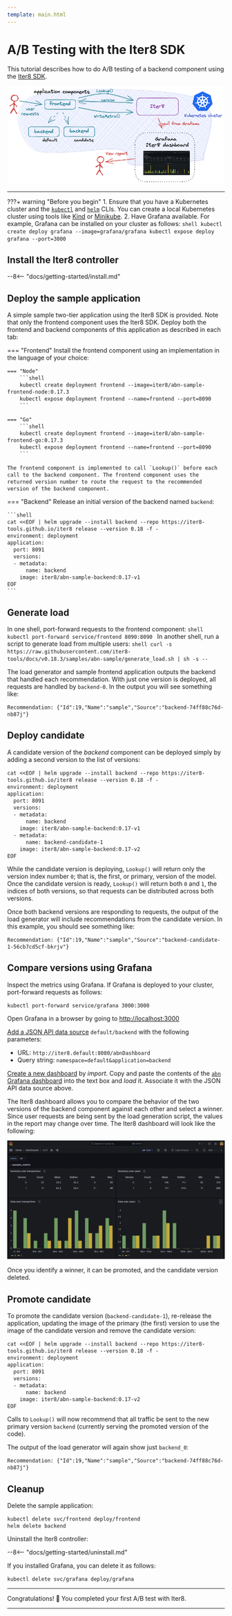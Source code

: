 ```yaml
---
template: main.html
---
```


# A/B Testing with the Iter8 SDK

This tutorial describes how to do A/B testing of a backend component using the [Iter8 SDK](../user-guide/topics/ab_testing.md). 

![A/B/n testing](../tutorials/images/abn.png)

***

???+ warning "Before you begin"
    1. Ensure that you have a Kubernetes cluster and the [`kubectl`](https://kubernetes.io/docs/reference/kubectl/) and [`helm`](https://helm.sh/) CLIs. You can create a local Kubernetes cluster using tools like [Kind](https://kind.sigs.k8s.io/) or [Minikube](https://minikube.sigs.k8s.io/docs/).
    2. Have Grafana available. For example, Grafana can be installed on your cluster as follows:
    ```shell
    kubectl create deploy grafana --image=grafana/grafana
    kubectl expose deploy grafana --port=3000
    ```
 
## Install the Iter8 controller

--8<-- "docs/getting-started/install.md"

## Deploy the sample application

A simple sample two-tier application using the Iter8 SDK is provided. Note that only the frontend component uses the Iter8 SDK. Deploy both the frontend and backend components of this application as described in each tab:

=== "Frontend"
    Install the frontend component using an implementation in the language of your choice:

    === "Node"
        ```shell
        kubectl create deployment frontend --image=iter8/abn-sample-frontend-node:0.17.3
        kubectl expose deployment frontend --name=frontend --port=8090
        ```

    === "Go"
        ```shell
        kubectl create deployment frontend --image=iter8/abn-sample-frontend-go:0.17.3
        kubectl expose deployment frontend --name=frontend --port=8090
        ```
    
    The frontend component is implemented to call `Lookup()` before each call to the backend component. The frontend component uses the returned version number to route the request to the recommended version of the backend component.

=== "Backend"
    Release an initial version of the backend named `backend`:

    ```shell
    cat <<EOF | helm upgrade --install backend --repo https://iter8-tools.github.io/iter8 release --version 0.18 -f -
    environment: deployment
    application: 
      port: 8091
      versions:
      - metadata:
          name: backend
        image: iter8/abn-sample-backend:0.17-v1
    EOF
    ```

## Generate load

In one shell, port-forward requests to the frontend component:
    ```shell
    kubectl port-forward service/frontend 8090:8090
    ```
In another shell, run a script to generate load from multiple users:
    ```shell
    curl -s https://raw.githubusercontent.com/iter8-tools/docs/v0.18.3/samples/abn-sample/generate_load.sh | sh -s --
    ```

The load generator and sample frontend application outputs the backend that handled each recommendation. With just one version is deployed, all requests are handled by `backend-0`. In the output you will see something like:

```
Recommendation: {"Id":19,"Name":"sample","Source":"backend-74ff88c76d-nb87j"}
```

## Deploy candidate

A candidate version of the *backend* component can be deployed simply by adding a second version to the list of versions:

```shell
cat <<EOF | helm upgrade --install backend --repo https://iter8-tools.github.io/iter8 release --version 0.18 -f -
environment: deployment
application: 
  port: 8091
  versions:
  - metadata:
      name: backend
    image: iter8/abn-sample-backend:0.17-v1
  - metadata:
      name: backend-candidate-1
    image: iter8/abn-sample-backend:0.17-v2
EOF
```

While the candidate version is deploying, `Lookup()` will return only the version index number `0`; that is, the first, or primary, version of the model.
Once the candidate version is ready, `Lookup()` will return both `0` and `1`, the indices of both versions, so that requests can be distributed across both versions.

Once both backend versions are responding to requests, the output of the load generator will include recommendations from the candidate version. In this example, you should see something like:

```
Recommendation: {"Id":19,"Name":"sample","Source":"backend-candidate-1-56cb7cd5cf-bkrjv"}
```

## Compare versions using Grafana

Inspect the metrics using Grafana. If Grafana is deployed to your cluster, port-forward requests as follows:

```shell
kubectl port-forward service/grafana 3000:3000
```

Open Grafana in a browser by going to [http://localhost:3000](http://localhost:3000)

[Add a JSON API data source](http://localhost:3000/connections/datasources/marcusolsson-json-datasource) `default/backend` with the following parameters:

* URL: `http://iter8.default:8080/abnDashboard`
* Query string: `namespace=default&application=backend`

[Create a new dashboard](http://localhost:3000/dashboards) by *import*. Copy and paste the contents of the [`abn` Grafana dashboard](https://raw.githubusercontent.com/iter8-tools/iter8/v0.18.3/grafana/abn.json) into the text box and *load* it. Associate it with the JSON API data source above.

The Iter8 dashboard allows you to compare the behavior of the two versions of the backend component against each other and select a winner. Since user requests are being sent by the load generation script, the values in the report may change over time. The Iter8 dashboard will look like the following:

![A/B dashboard](../tutorials/images/abnDashboard.png)

Once you identify a winner, it can be promoted, and the candidate version deleted.

## Promote candidate

To promote the candidate version (`backend-candidate-1`), re-release the application, updating the image of the primary (the first) version to use the image of the candidate version and remove the candidate version:

```shell
cat <<EOF | helm upgrade --install backend --repo https://iter8-tools.github.io/iter8 release --version 0.18 -f -
environment: deployment
application: 
  port: 8091
  versions:
  - metadata:
      name: backend
    image: iter8/abn-sample-backend:0.17-v2
EOF
```

Calls to `Lookup()` will now recommend that all traffic be sent to the new primary version `backend` (currently serving the promoted version of the code).

The output of the load generator will again show just `backend_0`:

```
Recommendation: {"Id":19,"Name":"sample","Source":"backend-74ff88c76d-nb87j"}
```

## Cleanup

Delete the sample application:

```shell
kubectl delete svc/frontend deploy/frontend
helm delete backend
```

Uninstall the Iter8 controller:

--8<-- "docs/getting-started/uninstall.md"

If you installed Grafana, you can delete it as follows:

```shell
kubectl delete svc/grafana deploy/grafana
```

***

Congratulations! :tada: You completed your first A/B test with Iter8.

***
